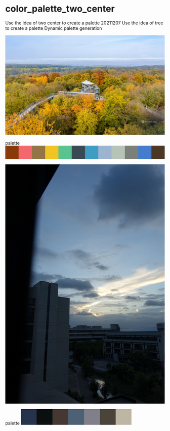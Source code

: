 # color_palette_two_center
Use the idea of two center to create a palette 20211207
Use the idea of tree to create a palette
Dynamic palette generation

![image](https://github.com/YuYu-HHH/color_palette_two_center/blob/master/BingWallpaper.jpg)

palette
![image](https://github.com/YuYu-HHH/color_palette_two_center/blob/master/222weights-Split_not-vertices.png)


![image](https://github.com/YuYu-HHH/color_palette_two_center/blob/master/image/DSC00907.JPG)

palette
![image](https://github.com/YuYu-HHH/color_palette_two_center/blob/master/image/DSC00907_weights-Split_not-vertices.png)
